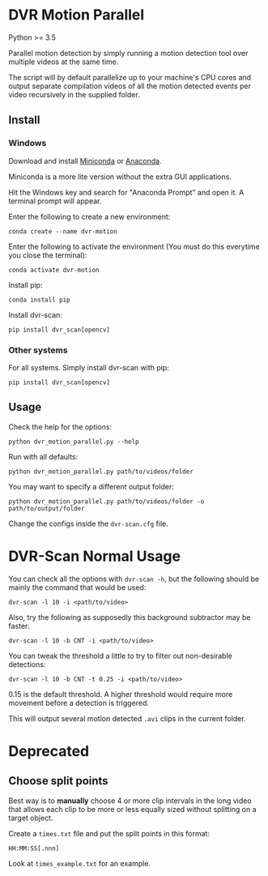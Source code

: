 # DVR Motion Parallel

Python >= 3.5

Parallel motion detection by simply running a motion detection tool
over multiple videos at the same time.

The script will by default parallelize up to your machine's CPU cores and
output separate compilation videos of all the motion detected
events per video recursively in the supplied folder.

## Install

### Windows

Download and install [Miniconda](https://docs.conda.io/en/latest/miniconda.html) or [Anaconda](https://www.anaconda.com/).

Miniconda is a more lite version without the extra GUI applications.

Hit the Windows key and search for "Anaconda Prompt" and open it. A terminal prompt will appear.

Enter the following to create a new environment:
```
conda create --name dvr-motion 
```

Enter the following to activate the environment (You must do this everytime you close the terminal):
```
conda activate dvr-motion
```

Install pip:
```
conda install pip
```

Install dvr-scan:
```
pip install dvr_scan[opencv]
```

### Other systems

For all systems. Simply install dvr-scan with pip:
```
pip install dvr_scan[opencv]
```

## Usage

Check the help for the options:

```
python dvr_motion_parallel.py --help
```

Run with all defaults:

```
python dvr_motion_parallel.py path/to/videos/folder
```

You may want to specify a different output folder:

```
python dvr_motion_parallel.py path/to/videos/folder -o path/to/output/folder
```

Change the configs inside the `dvr-scan.cfg` file.

# DVR-Scan Normal Usage

You can check all the options with `dvr-scan -h`, but the following should be
mainly the command that would be used:

```
dvr-scan -l 10 -i <path/to/video>
```

Also, try the following as supposedly this background subtractor may be faster:
```
dvr-scan -l 10 -b CNT -i <path/to/video>
```

You can tweak the threshold a little to try to filter out non-desirable detections:
```
dvr-scan -l 10 -b CNT -t 0.25 -i <path/to/video>
```

0.15 is the default threshold. A higher threshold would require more movement before
a detection is triggered.

This will output several motion detected `.avi` clips in the current folder.

# Deprecated

## Choose split points

Best way is to **manually** choose 4 or more clip intervals in the long video
that allows each clip to be more or less equally sized without splitting
on a target object.

Create a `times.txt` file and put the split points
in this format:
```
HH:MM:SS[.nnn]
```
Look at `times_example.txt` for an example.
